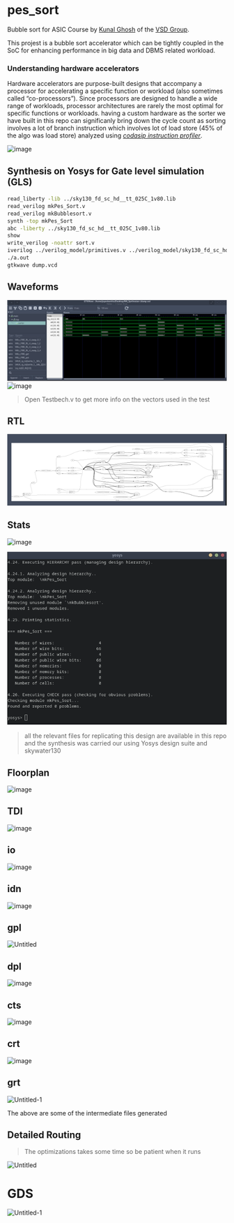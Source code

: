 # pes_sort

Bubble sort for ASIC Course by [Kunal Ghosh](https://github.com/kunalg123/) of the [VSD Group](https://www.vlsisystemdesign.com/).

This projest is a bubble sort accelerator which can be tightly coupled in the SoC for enhancing performance in big data and DBMS related workload.

### Understanding hardware accelerators
Hardware accelerators are purpose-built designs that accompany a processor for accelerating a specific function or workload (also sometimes called “co-processors”). Since processors are designed to handle a wide range of workloads, processor architectures are rarely the most optimal for specific functions or workloads.
having a custom hardware as the sorter we have built in this repo can significanly bring down the cycle count as sorting involves a lot of branch instruction which involves lot of load store (45% of the algo was load store) analyzed using <u>_codasip instruction profiler_</u>.

![image](https://github.com/JoyenBenitto/pes_sort/assets/75515758/6211063d-bcac-4856-bd6f-5ac32e0cb6b8)


## Synthesis on Yosys for Gate level simulation (GLS)
```bash
read_liberty -lib ../sky130_fd_sc_hd__tt_025C_1v80.lib
read_verilog mkPes_Sort.v
read_verilog mkBubblesort.v
synth -top mkPes_Sort
abc -liberty ../sky130_fd_sc_hd__tt_025C_1v80.lib
show
write_verilog -noattr sort.v
iverilog ../verilog_model/primitives.v ../verilog_model/sky130_fd_sc_hd.v sort.v syst mkTestbench.v
./a.out
gtkwave dump.vcd
```
## Waveforms
![Waveform](image.png)
![image](https://github.com/JoyenBenitto/pes_sort/assets/75515758/d8c3d1c8-c8ea-41e4-a3bf-16501652f895)

> Open Testbech.v to get more info on the vectors used in the test

## RTL
![Rtl diag](image-1.png)

## Stats
![image](https://github.com/JoyenBenitto/pes_sort/assets/75515758/a6c35be0-04dd-4254-b79f-5299f644babf)

![Alt text](image-2.png)

> all the relevant files for replicating this design are available in this repo and the synthesis was carried our using Yosys design suite and skywater130

## Floorplan
![image](https://github.com/JoyenBenitto/pes_sort/assets/75515758/c6cd4cb0-083d-4b1c-8bcb-1759a4d37a89)

## TDI
![image](https://github.com/JoyenBenitto/pes_sort/assets/75515758/fff39046-94d7-437d-906f-5da1adb12a6d)

## io
![image](https://github.com/JoyenBenitto/pes_sort/assets/75515758/e2822364-f077-44c3-966e-8f0fdbafa542)

## idn
![image](https://github.com/JoyenBenitto/pes_sort/assets/75515758/d5d3ce46-9b56-44dc-9d74-efca35895147)

## gpl
![Untitled](https://github.com/JoyenBenitto/pes_sort/assets/75515758/2102802a-436c-49f3-93e3-df5e97b007a9)

## dpl
![image](https://github.com/JoyenBenitto/pes_sort/assets/75515758/9e13831d-e786-4eb4-ae2e-a85261513d18)

## cts
![image](https://github.com/JoyenBenitto/pes_sort/assets/75515758/9844dca4-fa08-4947-b799-984fd624fb7d)

## crt
![image](https://github.com/JoyenBenitto/pes_sort/assets/75515758/9f4c268e-9bca-4669-b014-3fad361a3971)

## grt
![Untitled-1](https://github.com/JoyenBenitto/pes_sort/assets/75515758/96f5d259-5e61-43c2-9dc1-7e30c3bf96a9)


The above are some of the intermediate files generated

## Detailed Routing

> The optimizations takes some time so be patient when it runs

![Untitled](https://github.com/JoyenBenitto/pes_sort/assets/75515758/5969ebeb-9f08-4a2c-82f6-20320af70f0f)

# GDS
![Untitled-1](https://github.com/JoyenBenitto/pes_sort/assets/75515758/5a758848-8915-42fc-9a05-7216e737f369)
